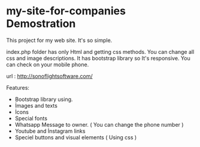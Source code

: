 # my-site-for-companies Demostration
This project for my web site.
It's so simple.

index.php folder has only Html and getting css methods. You can change all css and image descriptions.
It has bootstrap library so It's responsive. You can check on your mobile phone.

url : http://sonoflightsoftware.com/


Features:
* Bootstrap library using.
* İmages and texts
* İcons
* Special fonts
* Whatsapp Message to owner. ( You can change the phone number )
* Youtube and İnstagram links
* Speciel buttons and visual elements ( Using css )

